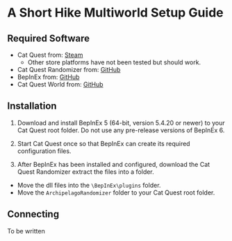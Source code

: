 # A Short Hike Multiworld Setup Guide

## Required Software

- Cat Quest from: [Steam](https://store.steampowered.com/app/593280/Cat_Quest/)
    - Other store platforms have not been tested but should work.
- Cat Quest Randomizer from: [GitHub](https://github.com/Nikkilites/CatQuest-Randomizer)
- BepInEx from: [GitHub](https://github.com/BepInEx/BepInEx/releases)
- Cat Quest World from: [GitHub](https://github.com/Nikkilites/Archipelago-CatQuest)

## Installation

1. Download and install BepInEx 5 (64-bit, version 5.4.20 or newer) to your Cat Quest root folder. Do not use any pre-release versions of BepInEx 6.

2. Start Cat Quest once so that BepInEx can create its required configuration files.

3. After BepInEx has been installed and configured, download the Cat Quest Randomizer extract the files into a folder. 

- Move the dll files into the `\BepInEx\plugins` folder.
- Move the `ArchipelagoRandomizer` folder to your Cat Quest root folder.

## Connecting

To be written